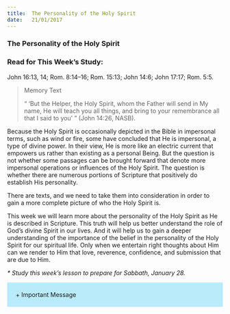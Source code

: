 ```yaml
---
title:  The Personality of the Holy Spirit
date:   21/01/2017
---
```


### The Personality of the Holy Spirit

### Read for This Week’s Study:
John 16:13, 14; Rom. 8:14–16; Rom. 15:13; John 14:6; John 17:17; Rom. 5:5.

> <p>Memory Text</p>
> “ ‘But the Helper, the Holy Spirit, whom the Father will send in My name, He will teach you all things, and bring to your remembrance all that I said to you’ ” (John 14:26, NASB). 

Because the Holy Spirit is occasionally depicted in the Bible in impersonal terms, such as wind or fire, some have concluded that He is impersonal, a type of divine power. In their view, He is more like an electric current that empowers us rather than existing as a personal Being. But the question is not whether some passages can be brought forward that denote more impersonal operations or influences of the Holy Spirit. The question is whether there are numerous portions of Scripture that positively do establish His personality.

There are texts, and we need to take them into consideration in order to gain a more complete picture of who the Holy Spirit is. 

This week we will learn more about the personality of the Holy Spirit as He is described in Scripture. This truth will help us better understand the role of God’s divine Spirit in our lives. And it will help us to gain a deeper understanding of the importance of the belief in the personality of the Holy Spirit for our spiritual life. Only when we entertain right thoughts about Him can we render to Him that love, reverence, confidence, and submission that are due to Him. 

_* Study this week’s lesson to prepare for Sabbath, January 28._

<div style="background:#b9ebfb; padding: 20px;">
  <div onclick="document.getElementById('important-message').style.display = 'block';document.getElementById('show').style.display = 'none';document.getElementById('hide').style.display = 'block';" id="show"><span>+</span> Important Message</div>
  <div onclick="document.getElementById('important-message').style.display = 'none';document.getElementById('show').style.display = 'block';document.getElementById('hide').style.display = 'none';" id="hide" style="display:none"><span>-</span> Important Message</div>
  
  <div id="important-message" style="display:none">
  <p>Dear brothers and sisters,</p>
  
  <p>With great disappointment I would like to inform that Portuguese Publishing House (Publicadora SerVir) reached out to us and threatened with legal sanctions if we keep providing Portuguese Sabbath School lessons in our application.</p>
  
  <p>It is extremely sad that too witness our own church entities doing it. But it is the reality of the world we live in, and has been prophesied long time ago (Ephesians 6:12) – and many of our church leaders are blind to the true evangelism and has only one focus – money. Greed has overtaken their minds and conscience and it is not anything new, as it has been seen before (Matthew 21:12).</p>
  
  <p>Mission of Adventech ministry is to glorify God through technology.</p>
  <p>Mission of Adventech is to unite our Adventist church through technology.</p>
  <p>Mission of Adventech is to use technology to bring Good News to this world and see Jesus Coming Again!</p>
  
  <p>To date, our Sabbath School application is providing lessons in English, Spanish, German, French, Russian, Ukrainian, Turkish and Japanese. It has over 300 000 installations. It is completely free of charge and that will never change. It is completely ad free and that will never change. Lesson is never modified from its source and that will never change. Adventech will continue doing everything possible to help brothers and sisters around the world read, study use Sabbath School. We will continue adding more languages to our application. We will continue to add more functionality and improve usability. Adventech will continue bringing talent together to create, innovate and deliver. Adventech will be building more applications!</p>
  
  <p>At this point Adventech ministry and me personally are praying for the guidance of the Holy Spirit, for if God is for us, who can be against us? (Romans 8:31). We do not support revolution or anything like that, but rely on God only – Romans 12:19. It is possible that more publishing houses will take path similar to Publicadora SerVir and Casa Publicadora Brasiliera – and try to stop our ministry.</p>
  
  <p>Because of that: we ask for your support in prayers! We ask for your support in prayers with your pastors! We ask for your support in prayers with your friends! We ask for your support in prayers with church leaders! We ask for your support in prayers for above mentioned publishing houses! We ask for your support in prayers to Jesus Christ!</p>
  
  <p>May God bless you all for the support.</p>
  
  <p>-Vitaliy</p>
  </div>
</div>